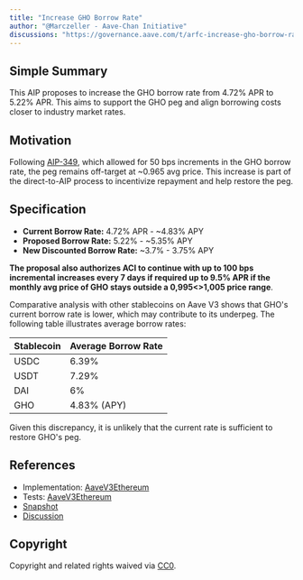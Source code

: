 ```yaml
---
title: "Increase GHO Borrow Rate"
author: "@Marczeller - Aave-Chan Initiative"
discussions: "https://governance.aave.com/t/arfc-increase-gho-borrow-rate-to-5-22-on-aave-v3/15632"
---
```


## Simple Summary

This AIP proposes to increase the GHO borrow rate from 4.72% APR to 5.22% APR.
This aims to support the GHO peg and align borrowing costs closer to industry market rates.

## Motivation

Following [AIP-349](https://app.aave.com/governance/proposal/349/), which allowed for 50 bps increments in the GHO borrow rate, the peg remains off-target at ~0.965 avg price. This increase is part of the direct-to-AIP process to incentivize repayment and help restore the peg.

## Specification

- **Current Borrow Rate:** 4.72% APR - ~4.83% APY
- **Proposed Borrow Rate:** 5.22% - ~5.35% APY
- **New Discounted Borrow Rate:** ~3.7% - 3.75% APY

**The proposal also authorizes ACI to continue with up to 100 bps incremental increases every 7 days if required up to 9.5% APR if the monthly avg price of GHO stays outside a 0,995<>1,005 price range**.

Comparative analysis with other stablecoins on Aave V3 shows that GHO's current borrow rate is lower, which may contribute to its underpeg. The following table illustrates average borrow rates:

| Stablecoin | Average Borrow Rate |
| ---------- | ------------------- |
| USDC       | 6.39%               |
| USDT       | 7.29%               |
| DAI        | 6%                  |
| GHO        | 4.83% (APY)         |

Given this discrepancy, it is unlikely that the current rate is sufficient to restore GHO's peg.

## References

- Implementation: [AaveV3Ethereum](https://github.com/bgd-labs/aave-proposals-v3/blob/main/src/20231121_AaveV3Ethereum_IncreaseGHOBorrowRate/AaveV3Ethereum_IncreaseGHOBorrowRate_20231121.sol)
- Tests: [AaveV3Ethereum](https://github.com/bgd-labs/aave-proposals-v3/blob/main/src/20231121_AaveV3Ethereum_IncreaseGHOBorrowRate/AaveV3Ethereum_IncreaseGHOBorrowRate_20231121.t.sol)
- [Snapshot](Direct-to-AIP)
- [Discussion](https://governance.aave.com/t/arfc-increase-gho-borrow-rate-to-5-22-on-aave-v3/15632)

## Copyright

Copyright and related rights waived via [CC0](https://creativecommons.org/publicdomain/zero/1.0/).
